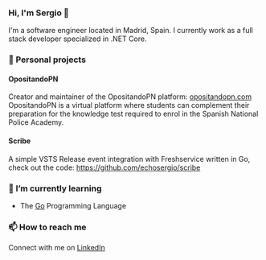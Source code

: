 ### Hi, I'm Sergio 👋

I'm a software engineer located in Madrid, Spain. I currently work as a full stack developer specialized in .NET Core.

### 🚀 Personal projects

#### OpositandoPN

Creator and maintainer of the OpositandoPN platform: [opositandopn.com](https://opositandopn.com/)  
OpositandoPN is a virtual platform where students can complement their preparation for the knowledge test required to enrol in the Spanish National Police Academy.

#### Scribe

A simple VSTS Release event integration with Freshservice written in Go, check out the code: https://github.com/echosergio/scribe

### 🌱 I’m currently learning

- The [Go](https://golang.org/) Programming Language

### 📫 How to reach me

Connect with me on [LinkedIn](https://www.linkedin.com/in/sergiovhe/)

<!--
**echosergio/echosergio** is a ✨ _special_ ✨ repository because its `README.md` (this file) appears on your GitHub profile.

Here are some ideas to get you started:

- 🔭 I’m currently working on ...
- 🌱 I’m currently learning ...
- 👯 I’m looking to collaborate on ...
- 🤔 I’m looking for help with ...
- 💬 Ask me about ...
- 📫 How to reach me: ...
- 😄 Pronouns: ...
- ⚡ Fun fact: ...
-->
